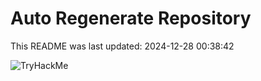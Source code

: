# Auto Regenerate Repository

This README was last updated: 2024-12-28 00:38:42

 ![TryHackMe](https://tryhackme.com/badge/533634)